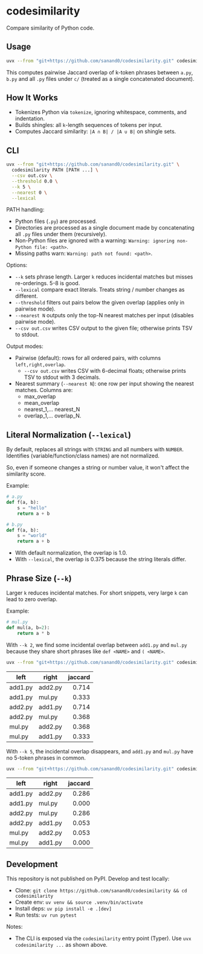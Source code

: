 # codesimilarity

Compare similarity of Python code.

## Usage

```bash
uvx --from "git+https://github.com/sanand0/codesimilarity.git" codesimilarity a.py b.py c/
```

This computes pairwise Jaccard overlap of k-token phrases between `a.py`, `b.py` and all `.py` files under `c/` (treated as a single concatenated document).

## How It Works

- Tokenizes Python via `tokenize`, ignoring whitespace, comments, and indentation.
- Builds shingles: all `k`-length sequences of tokens per input.
- Computes Jaccard similarity: `|A ∩ B| / |A ∪ B|` on shingle sets.

## CLI

```bash
uvx --from "git+https://github.com/sanand0/codesimilarity.git" \
  codesimilarity PATH [PATH ...] \
  --csv out.csv \
  --threshold 0.0 \
  --k 5 \
  --nearest 0 \
  --lexical
```

PATH handling:

- Python files (`.py`) are processed.
- Directories are processed as a single document made by concatenating all `.py` files under them (recursively).
- Non-Python files are ignored with a warning: `Warning: ignoring non-Python file: <path>`.
- Missing paths warn: `Warning: path not found: <path>`.

Options:

- `--k` sets phrase length. Larger `k` reduces incidental matches but misses re-orderings. 5-8 is good.
- `--lexical` compare exact literals. Treats string / number changes as different.
- `--threshold` filters out pairs below the given overlap (applies only in pairwise mode).
- `--nearest N` outputs only the top-N nearest matches per input (disables pairwise mode).
- `--csv out.csv` writes CSV output to the given file; otherwise prints TSV to stdout.

Output modes:

- Pairwise (default): rows for all ordered pairs, with columns `left,right,overlap`.
  - `--csv out.csv` writes CSV with 6-decimal floats; otherwise prints TSV to stdout with 3 decimals.
- Nearest summary (`--nearest N`): one row per input showing the nearest matches. Columns are:
  - max_overlap
  - mean_overlap
  - nearest_1,... nearest_N
  - overlap_1,... overlap_N.

## Literal Normalization (`--lexical`)

By default, replaces all strings with `STRING` and all numbers with `NUMBER`. Identifies (variable/function/class names) are not normalized.

So, even if someone changes a string or number value, it won't affect the similarity score.

Example:

```python
# a.py
def f(a, b):
    s = "hello"
    return a + b

# b.py
def f(a, b):
    s = "world"
    return a + b
```

- With default normalization, the overlap is 1.0.
- With `--lexical`, the overlap is 0.375 because the string literals differ.

## Phrase Size (`--k`)

Larger `k` reduces incidental matches. For short snippets, very large `k` can lead to zero overlap.

Example:

```python
# mul.py
def mul(a, b=2):
    return a * b
```

With `--k 2`, we find some incidental overlap between `add1.py` and `mul.py` because they share short phrases like `def <NAME>` and `( <NAME>`.

```bash
uvx --from "git+https://github.com/sanand0/codesimilarity.git" codesimilarity *.py --k 2
```

| left    | right   | jaccard |
| ------- | ------- | ------: |
| add1.py | add2.py |   0.714 |
| add1.py | mul.py  |   0.333 |
| add2.py | add1.py |   0.714 |
| add2.py | mul.py  |   0.368 |
| mul.py  | add2.py |   0.368 |
| mul.py  | add1.py |   0.333 |

With `--k 5`, the incidental overlap disappears, and `add1.py` and `mul.py` have no 5-token phrases in common.

```bash
uvx --from "git+https://github.com/sanand0/codesimilarity.git" codesimilarity *.py --k 5
```

| left    | right   | jaccard |
| ------- | ------- | ------: |
| add1.py | add2.py |   0.286 |
| add1.py | mul.py  |   0.000 |
| add2.py | mul.py  |   0.286 |
| add2.py | add1.py |   0.053 |
| mul.py  | add2.py |   0.053 |
| mul.py  | add1.py |   0.000 |

## Development

This repository is not published on PyPI. Develop and test locally:

- Clone: `git clone https://github.com/sanand0/codesimilarity && cd codesimilarity`
- Create env: `uv venv && source .venv/bin/activate`
- Install deps: `uv pip install -e .[dev]`
- Run tests: `uv run pytest`

Notes:

- The CLI is exposed via the `codesimilarity` entry point (Typer). Use `uvx codesimilarity ...` as shown above.
